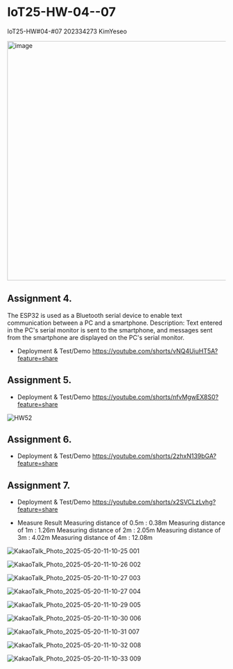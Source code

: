 # IoT25-HW-04--07
IoT25-HW#04-#07 202334273 KimYeseo

<img width="552" alt="image" src="https://github.com/user-attachments/assets/8753cc92-37c5-4c0f-9032-fd8a55357f8b" />



## Assignment 4. 
The ESP32 is used as a Bluetooth serial device to enable text communication between a PC and a smartphone.
Description: Text entered in the PC's serial monitor is sent to the smartphone, and messages sent from the smartphone are displayed on the PC's serial monitor.

- Deployment & Test/Demo
https://youtube.com/shorts/vNQ4UiuHT5A?feature=share




## Assignment 5. 

- Deployment & Test/Demo
https://youtube.com/shorts/nfvMgwEX8S0?feature=share

![HW52](https://github.com/user-attachments/assets/65e738e6-5a1c-4c01-9b79-03e1d9302560)




## Assignment 6. 

- Deployment & Test/Demo
https://youtube.com/shorts/2zhxN139bGA?feature=share




## Assignment 7. 

- Deployment & Test/Demo
https://youtube.com/shorts/x2SVCLzLvhg?feature=share

- Measure Result
Measuring distance of 0.5m : 0.38m
Measuring distance of 1m : 1.26m
Measuring distance of 2m : 2.05m
Measuring distance of 3m : 4.02m
Measuring distance of 4m : 12.08m



![KakaoTalk_Photo_2025-05-20-11-10-25 001](https://github.com/user-attachments/assets/34963670-d964-4228-8166-90d699c66c2b)

![KakaoTalk_Photo_2025-05-20-11-10-26 002](https://github.com/user-attachments/assets/e7203bf9-fac7-4b9f-81c2-2ad0ebe85385)

![KakaoTalk_Photo_2025-05-20-11-10-27 003](https://github.com/user-attachments/assets/0bc7290d-2cea-46d1-9a7e-f9b753e3072a)

![KakaoTalk_Photo_2025-05-20-11-10-27 004](https://github.com/user-attachments/assets/2edab04e-b409-4673-a42a-a769e994f43a)

![KakaoTalk_Photo_2025-05-20-11-10-29 005](https://github.com/user-attachments/assets/3956b1da-4c8c-4ce2-b6b3-c024a93bbaad)

![KakaoTalk_Photo_2025-05-20-11-10-30 006](https://github.com/user-attachments/assets/7e85e28d-1c2d-4ce3-adda-c2ec0c9a152d)

![KakaoTalk_Photo_2025-05-20-11-10-31 007](https://github.com/user-attachments/assets/7486e2ff-73fd-4f6b-a25a-4464ebe2d726)

![KakaoTalk_Photo_2025-05-20-11-10-32 008](https://github.com/user-attachments/assets/edef1c2e-f9cd-4cee-a496-5b2b39c30aa1)

![KakaoTalk_Photo_2025-05-20-11-10-33 009](https://github.com/user-attachments/assets/5c63b63f-3417-478f-9a97-0e471f5d5f7a)




